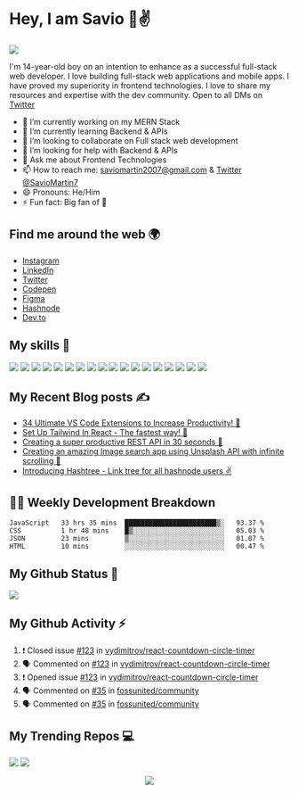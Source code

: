 # Hey, I am Savio 👋✌️

![](https://readme-typing-svg.herokuapp.com?font=Montserrat&color=49D3DF&lines=I'm+a+Frontend+Web+Developer;I'm+a+UI%2FUX+Designer)

I'm 14-year-old boy on an intention to enhance as a successful full-stack web developer. I love building full-stack web applications and mobile apps. I have proved my superiority in frontend technologies. I love to share my resources and expertise with the dev community. Open to all DMs on [Twitter](https://twitter.com/SavioMartin7)

- 🔭 I’m currently working on my MERN Stack
- 🌱 I’m currently learning Backend & APIs
- 👯 I’m looking to collaborate on Full stack web development
- 🤔 I’m looking for help with Backend & APIs
- 💬 Ask me about Frontend Technologies
- 📫 How to reach me: [saviomartin2007@gmail.com](mailto:saviomartin2007@gmail.com) & [Twitter @SavioMartin7](https://twitter.com/SavioMartin7)
- 😄 Pronouns: He/Him
- ⚡ Fun fact: Big fan of 🌈

## Find me around the web 🌍

- [Instagram](https://www.instagram.com/teen_developer/)
- [LinkedIn](https://www.linkedin.com/in/saviomartin)
- [Twitter](https://twitter.com/saviomartin7)
- [Codepen](https://codepen.io/saviomartin/)
- [Figma](https://www.figma.com/@saviomartin)
- [Hashnode](https://hashnode.com/@saviomartin)
- [Dev.to](https://dev.to/saviomartin)

## My skills 🚀

![](https://img.shields.io/badge/HTML5-E34F26?style=for-the-badge&logo=html5&logoColor=white)
![](https://img.shields.io/badge/JavaScript-F7DF1E?style=for-the-badge&logo=javascript&logoColor=black)
![](https://img.shields.io/badge/Node.js-43853D?style=for-the-badge&logo=node.js&logoColor=white)
![](https://img.shields.io/badge/CSS3-1572B6?style=for-the-badge&logo=css3&logoColor=white)
![](https://img.shields.io/badge/Sass-CC6699?style=for-the-badge&logo=sass&logoColor=white)
![](https://img.shields.io/badge/Markdown-000000?style=for-the-badge&logo=markdown&logoColor=white)
![](https://img.shields.io/badge/Express.js-404D59?style=for-the-badge)
![](https://img.shields.io/badge/React-20232A?style=for-the-badge&logo=react&logoColor=61DAFB)
![](https://img.shields.io/badge/Tailwind_CSS-38B2AC?style=for-the-badge&logo=tailwind-css&logoColor=white)
![](https://img.shields.io/badge/Bootstrap-563D7C?style=for-the-badge&logo=bootstrap&logoColor=white)
![](https://img.shields.io/badge/Material--UI-0081CB?style=for-the-badge&logo=material-ui&logoColor=white)
![](https://img.shields.io/badge/Redux-593D88?style=for-the-badge&logo=redux&logoColor=white)
![](https://img.shields.io/badge/jQuery-0769AD?style=for-the-badge&logo=jquery&logoColor=white)
![](https://img.shields.io/badge/Netlify-00C7B7?style=for-the-badge&logo=netlify&logoColor=white)
![](https://img.shields.io/badge/MongoDB-4EA94B?style=for-the-badge&logo=mongodb&logoColor=white)
![](https://img.shields.io/badge/Heroku-430098?style=for-the-badge&logo=heroku&logoColor=white)
![](https://img.shields.io/badge/Google_Cloud-4285F4?style=for-the-badge&logo=google-cloud&logoColor=white)
![](https://img.shields.io/badge/figma-0AC97F?style=for-the-badge&logo=figma&logoColor=white)

## My Recent Blog posts ✍️

<!-- BLOG-POST-LIST:START -->
- [34 Ultimate VS Code Extensions to Increase Productivity! 💪](https://savio.xyz/34-ultimate-vs-code-extensions-to-increase-productivity)
- [Set Up Tailwind In React - The fastest way! 🚀](https://savio.xyz/set-up-tailwind-in-react-the-fastest-way)
- [Creating a super productive REST API in 30 seconds 💪](https://savio.xyz/creating-a-super-productive-rest-api-in-30-seconds)
- [Creating an amazing Image search app using Unsplash API with infinite scrolling 📸](https://savio.xyz/creating-an-amazing-image-search-app-using-unsplash-api-with-infinite-scrolling)
- [Introducing Hashtree - Link tree for all hashnode users ✌](https://savio.xyz/introducing-hashtree-link-tree-for-all-hashnode-users)
<!-- BLOG-POST-LIST:END -->

## 👨‍💻 Weekly Development Breakdown

<!--START_SECTION:waka-->
```text
JavaScript   33 hrs 35 mins  ███████████████████████▒░   93.37 % 
CSS          1 hr 48 mins    █▒░░░░░░░░░░░░░░░░░░░░░░░   05.03 % 
JSON         23 mins         ▒░░░░░░░░░░░░░░░░░░░░░░░░   01.07 % 
HTML         10 mins         ░░░░░░░░░░░░░░░░░░░░░░░░░   00.47 % 
```
<!--END_SECTION:waka-->

## My Github Status 🦸

![](https://github-readme-stats.vercel.app/api?username=saviomartin&show_icons=true&bg_color=45,fc00ff,00dbde&title_color=fff&text_color=fff)

## My Github Activity ⚡

<!--START_SECTION:activity-->
1. ❗️ Closed issue [#123](https://github.com/vydimitrov/react-countdown-circle-timer/issues/123) in [vydimitrov/react-countdown-circle-timer](https://github.com/vydimitrov/react-countdown-circle-timer)
2. 🗣 Commented on [#123](https://github.com/vydimitrov/react-countdown-circle-timer/issues/123) in [vydimitrov/react-countdown-circle-timer](https://github.com/vydimitrov/react-countdown-circle-timer)
3. ❗️ Opened issue [#123](https://github.com/vydimitrov/react-countdown-circle-timer/issues/123) in [vydimitrov/react-countdown-circle-timer](https://github.com/vydimitrov/react-countdown-circle-timer)
4. 🗣 Commented on [#35](https://github.com/fossunited/community/issues/35) in [fossunited/community](https://github.com/fossunited/community)
5. 🗣 Commented on [#35](https://github.com/fossunited/community/issues/35) in [fossunited/community](https://github.com/fossunited/community)
<!--END_SECTION:activity-->

## My Trending Repos 💻

[![](https://github-readme-stats.vercel.app/api/pin/?username=saviomartin&repo=gradientking&bg_color=45,fc00ff,00dbde&title_color=fff&text_color=fff)](https://github.com/saviomartin/gradientking)
[![](https://github-readme-stats.vercel.app/api/pin/?username=saviomartin&repo=hashtree&bg_color=45,fc00ff,00dbde&title_color=fff&text_color=fff)](https://github.com/saviomartin/hashtree)

<p align='center'><img src='https://visitor-badge.laobi.icu/badge?page_id=saviomartin'></p>
